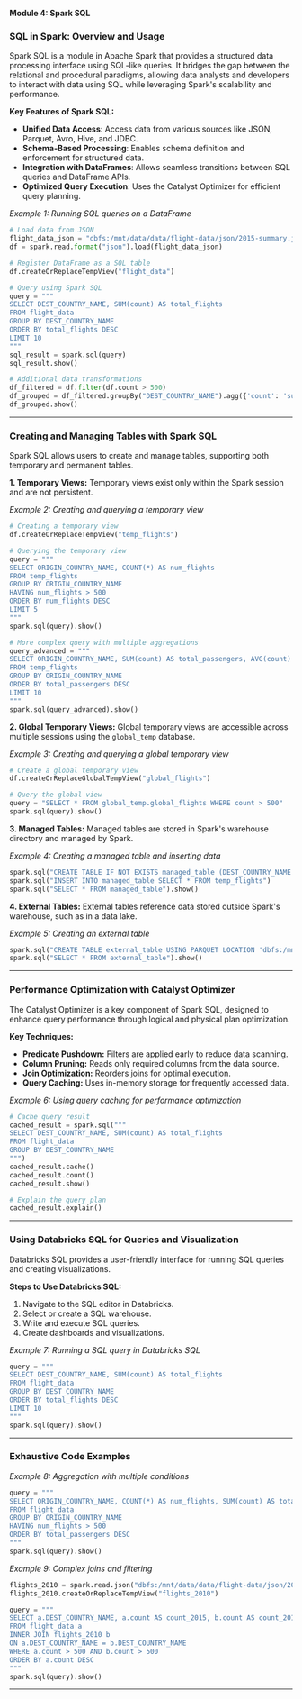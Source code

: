 **Module 4: Spark SQL**

### SQL in Spark: Overview and Usage

Spark SQL is a module in Apache Spark that provides a structured data processing interface using SQL-like queries. It bridges the gap between the relational and procedural paradigms, allowing data analysts and developers to interact with data using SQL while leveraging Spark's scalability and performance.

**Key Features of Spark SQL:**
- **Unified Data Access**: Access data from various sources like JSON, Parquet, Avro, Hive, and JDBC.
- **Schema-Based Processing**: Enables schema definition and enforcement for structured data.
- **Integration with DataFrames**: Allows seamless transitions between SQL queries and DataFrame APIs.
- **Optimized Query Execution**: Uses the Catalyst Optimizer for efficient query planning.

*Example 1: Running SQL queries on a DataFrame*
```python
# Load data from JSON
flight_data_json = "dbfs:/mnt/data/data/flight-data/json/2015-summary.json"
df = spark.read.format("json").load(flight_data_json)

# Register DataFrame as a SQL table
df.createOrReplaceTempView("flight_data")

# Query using Spark SQL
query = """
SELECT DEST_COUNTRY_NAME, SUM(count) AS total_flights 
FROM flight_data 
GROUP BY DEST_COUNTRY_NAME 
ORDER BY total_flights DESC 
LIMIT 10
"""
sql_result = spark.sql(query)
sql_result.show()

# Additional data transformations
df_filtered = df.filter(df.count > 500)
df_grouped = df_filtered.groupBy("DEST_COUNTRY_NAME").agg({'count': 'sum'})
df_grouped.show()
```

---

### Creating and Managing Tables with Spark SQL

Spark SQL allows users to create and manage tables, supporting both temporary and permanent tables.

**1. Temporary Views:**
Temporary views exist only within the Spark session and are not persistent.

*Example 2: Creating and querying a temporary view*
```python
# Creating a temporary view
df.createOrReplaceTempView("temp_flights")

# Querying the temporary view
query = """
SELECT ORIGIN_COUNTRY_NAME, COUNT(*) AS num_flights
FROM temp_flights
GROUP BY ORIGIN_COUNTRY_NAME
HAVING num_flights > 500
ORDER BY num_flights DESC
LIMIT 5
"""
spark.sql(query).show()

# More complex query with multiple aggregations
query_advanced = """
SELECT ORIGIN_COUNTRY_NAME, SUM(count) AS total_passengers, AVG(count) AS avg_flights
FROM temp_flights
GROUP BY ORIGIN_COUNTRY_NAME
ORDER BY total_passengers DESC
LIMIT 10
"""
spark.sql(query_advanced).show()
```

**2. Global Temporary Views:**
Global temporary views are accessible across multiple sessions using the `global_temp` database.

*Example 3: Creating and querying a global temporary view*
```python
# Create a global temporary view
df.createOrReplaceGlobalTempView("global_flights")

# Query the global view
query = "SELECT * FROM global_temp.global_flights WHERE count > 500"
spark.sql(query).show()
```

**3. Managed Tables:**
Managed tables are stored in Spark's warehouse directory and managed by Spark.

*Example 4: Creating a managed table and inserting data*
```python
spark.sql("CREATE TABLE IF NOT EXISTS managed_table (DEST_COUNTRY_NAME STRING, ORIGIN_COUNTRY_NAME STRING, count LONG)")
spark.sql("INSERT INTO managed_table SELECT * FROM temp_flights")
spark.sql("SELECT * FROM managed_table").show()
```

**4. External Tables:**
External tables reference data stored outside Spark's warehouse, such as in a data lake.

*Example 5: Creating an external table*
```python
spark.sql("CREATE TABLE external_table USING PARQUET LOCATION 'dbfs:/mnt/data/data/flight-data/parquet'")
spark.sql("SELECT * FROM external_table").show()
```

---

### Performance Optimization with Catalyst Optimizer

The Catalyst Optimizer is a key component of Spark SQL, designed to enhance query performance through logical and physical plan optimization.

**Key Techniques:**
- **Predicate Pushdown:** Filters are applied early to reduce data scanning.
- **Column Pruning:** Reads only required columns from the data source.
- **Join Optimization:** Reorders joins for optimal execution.
- **Query Caching:** Uses in-memory storage for frequently accessed data.

*Example 6: Using query caching for performance optimization*
```python
# Cache query result
cached_result = spark.sql("""
SELECT DEST_COUNTRY_NAME, SUM(count) AS total_flights
FROM flight_data
GROUP BY DEST_COUNTRY_NAME
""")
cached_result.cache()
cached_result.count()
cached_result.show()

# Explain the query plan
cached_result.explain()
```

---

### Using Databricks SQL for Queries and Visualization

Databricks SQL provides a user-friendly interface for running SQL queries and creating visualizations.

**Steps to Use Databricks SQL:**
1. Navigate to the SQL editor in Databricks.
2. Select or create a SQL warehouse.
3. Write and execute SQL queries.
4. Create dashboards and visualizations.

*Example 7: Running a SQL query in Databricks SQL*
```python
query = """
SELECT DEST_COUNTRY_NAME, SUM(count) AS total_flights
FROM flight_data
GROUP BY DEST_COUNTRY_NAME
ORDER BY total_flights DESC
LIMIT 10
"""
spark.sql(query).show()
```

---

### Exhaustive Code Examples

*Example 8: Aggregation with multiple conditions*
```python
query = """
SELECT ORIGIN_COUNTRY_NAME, COUNT(*) AS num_flights, SUM(count) AS total_passengers
FROM flight_data
GROUP BY ORIGIN_COUNTRY_NAME
HAVING num_flights > 500
ORDER BY total_passengers DESC
"""
spark.sql(query).show()
```

*Example 9: Complex joins and filtering*
```python
flights_2010 = spark.read.json("dbfs:/mnt/data/data/flight-data/json/2010-summary.json")
flights_2010.createOrReplaceTempView("flights_2010")

query = """
SELECT a.DEST_COUNTRY_NAME, a.count AS count_2015, b.count AS count_2010
FROM flight_data a
INNER JOIN flights_2010 b
ON a.DEST_COUNTRY_NAME = b.DEST_COUNTRY_NAME
WHERE a.count > 500 AND b.count > 500
ORDER BY a.count DESC
"""
spark.sql(query).show()
```

---
